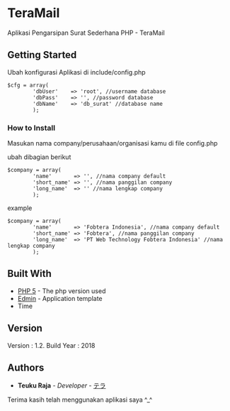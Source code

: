 # TeraMail

Aplikasi Pengarsipan Surat Sederhana PHP - TeraMail

## Getting Started

Ubah konfigurasi Aplikasi di include/config.php

```
$cfg = array(
		'dbUser' 	=> 'root', //username database
		'dbPass' 	=> '', //password database
		'dbName' 	=> 'db_surat' //database name
		);
```

### How to Install

Masukan nama company/perusahaan/organisasi kamu di file config.php

ubah dibagian berikut

```
$company = array(
		'name' 		 => '', //nama company default
		'short_name' => '', //nama panggilan company
		'long_name'  => '' //nama lengkap company
		);
```

example

```
$company = array(
		'name' 		 => 'Fobtera Indonesia', //nama company default
		'short_name' => 'Fobtera', //nama panggilan company
		'long_name'  => 'PT Web Technology Fobtera Indonesia' //nama lengkap company
		);
```


## Built With

* [PHP 5](http://php.net/) - The php version used
* [Edmin](https://www.egrappler.com/responsive-bootstrap-admin-template-edmin/) - Application template
* Time

## Version

Version : 1.2. Build Year : 2018

## Authors

* **Teuku Raja** - *Developer* - [テラ](https://fb.com/fobtera)

Terima kasih telah menggunakan aplikasi saya ^_^
